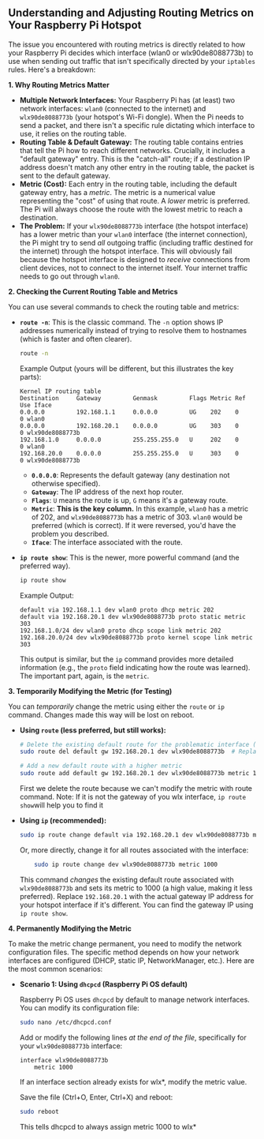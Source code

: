 ## Understanding and Adjusting Routing Metrics on Your Raspberry Pi Hotspot

The issue you encountered with routing metrics is directly related to how your Raspberry Pi decides which interface (wlan0 or wlx90de8088773b) to use when sending out traffic that isn't specifically directed by your `iptables` rules.  Here's a breakdown:

**1. Why Routing Metrics Matter**

*   **Multiple Network Interfaces:** Your Raspberry Pi has (at least) two network interfaces: `wlan0` (connected to the internet) and `wlx90de8088773b` (your hotspot's Wi-Fi dongle).  When the Pi needs to send a packet, and there isn't a specific rule dictating which interface to use, it relies on the routing table.
*   **Routing Table & Default Gateway:** The routing table contains entries that tell the Pi how to reach different networks.  Crucially, it includes a "default gateway" entry.  This is the "catch-all" route; if a destination IP address doesn't match any other entry in the routing table, the packet is sent to the default gateway.
*   **Metric (Cost):** Each entry in the routing table, including the default gateway entry, has a *metric*.  The metric is a numerical value representing the "cost" of using that route.  A *lower* metric is preferred. The Pi will always choose the route with the lowest metric to reach a destination.
*   **The Problem:** If your `wlx90de8088773b` interface (the hotspot interface) has a lower metric than your `wlan0` interface (the internet connection), the Pi might try to send *all* outgoing traffic (including traffic destined for the internet) through the hotspot interface.  This will obviously fail because the hotspot interface is designed to *receive* connections from client devices, not to connect to the internet itself.  Your internet traffic needs to go out through `wlan0`.

**2. Checking the Current Routing Table and Metrics**

You can use several commands to check the routing table and metrics:

*   **`route -n`**: This is the classic command.  The `-n` option shows IP addresses numerically instead of trying to resolve them to hostnames (which is faster and often clearer).

    ```bash
    route -n
    ```

    Example Output (yours will be different, but this illustrates the key parts):

    ```
    Kernel IP routing table
    Destination     Gateway         Genmask         Flags Metric Ref    Use Iface
    0.0.0.0         192.168.1.1     0.0.0.0         UG    202    0        0 wlan0
    0.0.0.0         192.168.20.1    0.0.0.0         UG    303    0        0 wlx90de8088773b
    192.168.1.0     0.0.0.0         255.255.255.0   U     202    0        0 wlan0
    192.168.20.0    0.0.0.0         255.255.255.0   U     303    0        0 wlx90de8088773b
    ```

    *   **`0.0.0.0`**: Represents the default gateway (any destination not otherwise specified).
    *   **`Gateway`**: The IP address of the next hop router.
    *   **`Flags`**: `U` means the route is up, `G` means it's a gateway route.
    *   **`Metric`**: **This is the key column.**  In this example, `wlan0` has a metric of 202, and `wlx90de8088773b` has a metric of 303.  `wlan0` would be preferred (which is correct).  If it were reversed, you'd have the problem you described.
    *   **`Iface`**: The interface associated with the route.

*   **`ip route show`**:  This is the newer, more powerful command (and the preferred way).

    ```bash
    ip route show
    ```

    Example Output:

    ```
    default via 192.168.1.1 dev wlan0 proto dhcp metric 202
    default via 192.168.20.1 dev wlx90de8088773b proto static metric 303
    192.168.1.0/24 dev wlan0 proto dhcp scope link metric 202
    192.168.20.0/24 dev wlx90de8088773b proto kernel scope link metric 303
    ```

    This output is similar, but the `ip` command provides more detailed information (e.g., the `proto` field indicating how the route was learned). The important part, again, is the `metric`.

**3. Temporarily Modifying the Metric (for Testing)**

You can *temporarily* change the metric using either the `route` or `ip` command.  Changes made this way will be lost on reboot.

*   **Using `route` (less preferred, but still works):**

    ```bash
    # Delete the existing default route for the problematic interface (wlx...)
    sudo route del default gw 192.168.20.1 dev wlx90de8088773b  # Replace IP with the actual gateway

    # Add a new default route with a higher metric
    sudo route add default gw 192.168.20.1 dev wlx90de8088773b metric 1000
    ```
    First we delete the route because we can't modify the metric with route command.
    Note: If it is not the gateway of you wlx interface, `ip route show`will help you to find it

*   **Using `ip` (recommended):**

    ```bash
    sudo ip route change default via 192.168.20.1 dev wlx90de8088773b metric 1000
    ```
     Or, more directly, change it for all routes associated with the interface:
    ```bash
        sudo ip route change dev wlx90de8088773b metric 1000

    ```

    This command *changes* the existing default route associated with `wlx90de8088773b` and sets its metric to 1000 (a high value, making it less preferred). Replace `192.168.20.1` with the actual gateway IP address for your hotspot interface if it's different.  You can find the gateway IP using `ip route show`.

**4. Permanently Modifying the Metric**

To make the metric change permanent, you need to modify the network configuration files.  The specific method depends on how your network interfaces are configured (DHCP, static IP, NetworkManager, etc.).  Here are the most common scenarios:

*   **Scenario 1: Using `dhcpcd` (Raspberry Pi OS default)**

    Raspberry Pi OS uses `dhcpcd` by default to manage network interfaces.  You can modify its configuration file:

    ```bash
    sudo nano /etc/dhcpcd.conf
    ```

    Add or modify the following lines *at the end of the file*, specifically for your `wlx90de8088773b` interface:

    ```
    interface wlx90de8088773b
        metric 1000
    ```
    If an interface section already exists for wlx*, modify the metric value.

    Save the file (Ctrl+O, Enter, Ctrl+X) and reboot:

    ```bash
    sudo reboot
    ```
    This tells dhcpcd to always assign metric 1000 to wlx*